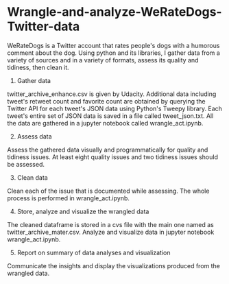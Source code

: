 # Wrangle-and-analyze-WeRateDogs-Twitter-data

WeRateDogs is a Twitter account that rates people's dogs with a humorous comment about the dog. Using python and its libraries, I gather data from a variety of sources and in a variety of formats, assess its quality and tidiness, then clean it.

1. Gather data

twitter_archive_enhance.csv is given by Udacity. Additional data including tweet's retweet count and favorite count are obtained by querying the Twitter API for each tweet's JSON data using Python's Tweepy library. Each tweet's entire set of JSON data is saved in a file called tweet_json.txt. All the data are gathered in a jupyter notebook called wrangle_act.ipynb.

2. Assess data

Assess the gathered data visually and programmatically for quality and tidiness issues. At least eight quality issues and two tidiness issues should be assessed.

3. Clean data

Clean each of the issue that is documented while assessing. The whole process is performed in wrangle_act.ipynb.

4. Store, analyze and visualize the wrangled data

The cleaned dataframe is stored in a cvs file with the main one named as twitter_archive_mater.csv. Analyze and visualize data in jupyter notebook wrangle_act.ipynb.

5. Report on summary of data analyses and visualization

Communicate the insights and display the visualizations produced from the wrangled data.
